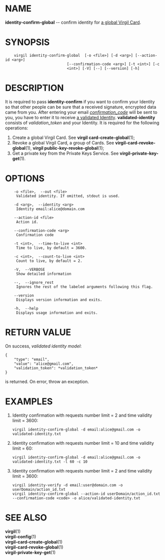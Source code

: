 NAME
====

**identity-confirm-global** -- confirm identity for [a global Virgil
Card](https://github.com/VirgilSecurity/virgil/wiki/Virgil-Glossary#global-virgil-card).

SYNOPSIS
========

        virgil identity-confirm-global  [-o <file>] [-d <arg>] [--action-id <arg>]
                                [--confirmation-code <arg>] [-t <int>] [-c
                                <int>] [-V] [--] [--version] [-h]

DESCRIPTION
===========

It is required to pass **identity-confirm** if you want to confirm your
Identity so that other people can be sure that a received signature,
encrypted data came from you. After entering your email
[*confirmation\_code*](https://github.com/VirgilSecurity/virgil/wiki/Virgil-Glossary#confirmation-code)
will be sent to you, you have to enter it to receive [a validated
Identity](https://github.com/VirgilSecurity/virgil/wiki/Virgil-Glossary#confirmed-identity).
**validated-identity** consists of *validation\_token* and your
Identity. It is required for the following operations:

1.  Create a global Virgil Card. See **virgil card-create-global**(1);
2.  Revoke a global Virgil Card, a group of Cards. See
    **virgil-card-revoke-global**(1), **virgil
    public-key-revoke-global**(1);
3.  Get a private key from the Private Keys Service. See
    **virgil-private-key-get**(1).

OPTIONS
=======

        -o <file>,  --out <file>
         Validated identity. If omitted, stdout is used.

        -d <arg>,  --identity <arg>
         Identity email:alice@domain.com

        --action-id <file>
         Action id.

        --confirmation-code <arg>
         Confirmation code

        -t <int>,  --time-to-live <int>
         Time to live, by default = 3600.

        -c <int>,  --count-to-live <int>
         Count to live, by default = 2.

        -V,  --VERBOSE
         Show detailed information

        --,  --ignore_rest
         Ignores the rest of the labeled arguments following this flag.

        --version
         Displays version information and exits.

        -h,  --help
         Displays usage information and exits.

RETURN VALUE
============

On success, *validated identity model*:

    {
        "type": "email",
        "value": "alice@gmail.com",
        "validation_token": *validation_token*
    }

is returned. On error, throw an exception.

EXAMPLES
========

1.  Identity confirmation with requests number limit = 2 and time
    validity limit = 3600:

        virgil identity-confirm-global -d email:alice@gmail.com -o validated-identity.txt

2.  Identity confirmation with requests number limit = 10 and time
    validity limit = 60:

        virgil identity-confirm-global -d email:alice@gmail.com -o validated-identity.txt -l 60 -c 10

3.  Identity confirmation with requests number limit = 2 and time
    validity limit = 3600:

        virgil identity-verify -d email:user@domain.com -o userDomain/action_id.txt
        virgil identity-confirm-global --action-id userDomain/action_id.txt --confirmation-code <code> -o alice/validated-identity.txt

SEE ALSO
========

**virgil**(1)  
**virgil-config**(1)  
**virgil-card-create-global**(1)  
**virgil-card-revoke-global**(1)  
**virgil-private-key-get**(1)
